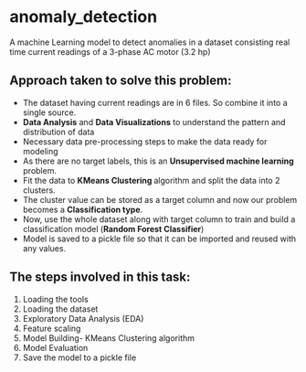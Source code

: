 # anomaly_detection
 A machine Learning model to detect anomalies in a dataset consisting real time current readings of a 3-phase AC motor (3.2 hp)

## Approach taken to solve this problem:
* The dataset having current readings are in 6 files. So combine it into a single source.
* <b>Data Analysis</b> and <b>Data Visualizations</b> to understand the pattern and distribution of data
* Necessary data pre-processing steps to make the data ready for modeling
* As there are no target labels, this is an <b>Unsupervised machine learning</b> problem.
* Fit the data to <b>KMeans Clustering </b>algorithm and split the data into 2 clusters.
* The cluster value can be stored as a target column and now our problem becomes a <b>Classification type</b>.
* Now, use the whole dataset along with target column to train and build a classification model (<b>Random Forest Classifier</b>)
* Model is saved to a pickle file so that it can be imported and reused with any values.

## The steps involved in this task:
1. Loading the tools
2. Loading the dataset
3. Exploratory Data Analysis (EDA)
4. Feature scaling
5. Model Building- KMeans Clustering algorithm
6. Model Evaluation
7. Save the model to a pickle file
